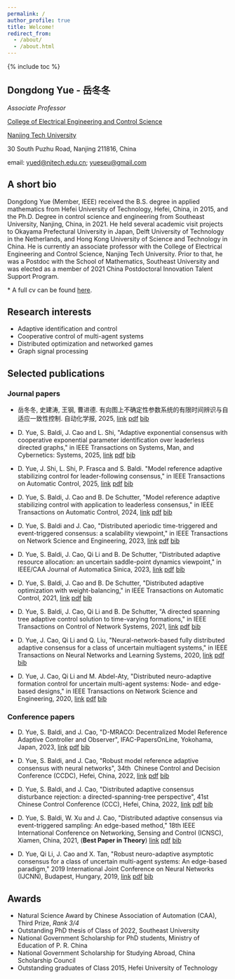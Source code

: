 ```yaml
---
permalink: /
author_profile: true
title: Welcome!
redirect_from: 
  - /about/
  - /about.html
---
```


{% include toc %}

## Dongdong Yue - 岳冬冬
*Associate Professor*

[College of Electrical Engineering and Control Science](https://eecs.njtech.edu.cn/) 

[Nanjing Tech University](https://en.njtech.edu.cn/)

30 South Puzhu Road, Nanjing 211816, China

email: <yued@njtech.edu.cn>; <yueseu@gmail.com>

## A short bio
Dongdong Yue (Member, IEEE) received the B.S. degree in applied mathematics from Hefei University of Technology, Hefei, China, in 2015, and the Ph.D. Degree in control science and engineering from Southeast University, Nanjing, China, in 2021. He held several academic visit projects to Okayama Prefectural University in Japan, Delft University of Technology in the Netherlands, and Hong Kong University of Science and Technology in China. He is currently an associate professor with the College of Electrical Engineering and Control Science, Nanjing Tech University. Prior to that, he was a Postdoc with the School of Mathematics, Southeast University and was elected as a member of 2021 China Postdoctoral Innovation Talent Support Program.

\* A full cv can be found [here](../files/cv_en.pdf).

## Research interests
- Adaptive identification and control
- Cooperative control of multi-agent systems
- Distributed optimization and networked games
- Graph signal processing

## Selected publications
### Journal papers
- 岳冬冬, 史建涛, 王钢, 曹进德. 有向图上不确定性参数系统的有限时间辨识与自适应一致性控制. 自动化学报, 2025, [link](https://www.aas.net.cn/cn/article/doi/10.16383/j.aas.c240382) [pdf](../files/J12.pdf) [bib](../files/J12bib.txt)

-  D. Yue, S. Baldi, J. Cao and L. Shi, "Adaptive exponential consensus with cooperative exponential parameter identification over leaderless directed graphs," in IEEE Transactions on Systems, Man, and Cybernetics: Systems, 2025, [link](https://ieeexplore.ieee.org/document/10819696) [pdf](../files/J11.pdf) [bib](../files/J11bib.txt)

- D. Yue, J. Shi, L. Shi, P. Frasca and S. Baldi. "Model reference adaptive stabilizing control for leader-following consensus," in IEEE Transactions on Automatic Control, 2025, [link](https://ieeexplore.ieee.org/document/10970026) [pdf](../files/J10-ea.pdf) [bib](../files/J10bib.txt)

- D. Yue, S. Baldi, J. Cao and B. De Schutter, "Model reference adaptive stabilizing control with application to leaderless consensus," in IEEE Transactions on Automatic Control, 2024, [link](https://ieeexplore.ieee.org/abstract/document/10246353) [pdf](../files/J9.pdf) [bib](../files/J9bib.txt)

- D. Yue, S. Baldi and J. Cao, "Distributed aperiodic time-triggered and event-triggered consensus: a scalability viewpoint," in IEEE Transactions on Network Science and Engineering, 2023, [link](https://ieeexplore.ieee.org/abstract/document/9976276) [pdf](../files/J8.pdf) [bib](../files/J8bib.txt)

- D. Yue, S. Baldi, J. Cao, Qi Li and B. De Schutter, "Distributed adaptive resource allocation: an uncertain saddle-point dynamics viewpoint," in IEEE/CAA Journal of Automatica Sinica, 2023, [link](https://ieeexplore.ieee.org/abstract/document/10302434) [pdf](../files/J7.pdf) [bib](../files/J7bib.txt)

- D. Yue, S. Baldi, J. Cao and B. De Schutter, "Distributed adaptive optimization with weight-balancing," in IEEE Transactions on Automatic Control, 2021, [link](https://ieeexplore.ieee.org/document/9399286) [pdf](../files/J6.pdf) [bib](../files/J6bib.txt)

- D. Yue, S. Baldi, J. Cao, Qi Li and B. De Schutter, "A directed spanning tree adaptive control solution to time-varying formations," in IEEE Transactions on Control of Network Systems, 2021, [link](https://ieeexplore.ieee.org/document/9317783) [pdf](../files/J5.pdf) [bib](../files/J5bib.txt)

- D. Yue, J. Cao, Qi Li and Q. Liu, "Neural-network-based fully distributed adaptive consensus for a class of uncertain multiagent systems," in IEEE Transactions on Neural Networks and Learning Systems, 2020, [link](https://ieeexplore.ieee.org/document/9151397) [pdf](../files/J4.pdf) [bib](../files/J4bib.txt)

- D. Yue, J. Cao, Qi Li and M. Abdel-Aty, "Distributed neuro-adaptive formation control for uncertain multi-agent systems: Node- and edge-based designs," in IEEE Transactions on Network Science and Engineering, 2020, [link](https://ieeexplore.ieee.org/document/9007519) [pdf](../files/J2.pdf) [bib](../files/J2bib.txt)

### Conference papers
- D. Yue, S. Baldi, and J. Cao, "D-MRACO: Decentralized Model Reference Adaptive Controller and Observer", IFAC-PapersOnLine, Yokohama, Japan, 2023, [link](https://www.sciencedirect.com/science/article/pii/S2405896323015057) [pdf](../files/C6.pdf) [bib](../files/C6bib.txt)

- D. Yue, S. Baldi, and J. Cao, "Robust model reference adaptive consensus with neural networks", 34th  Chinese Control and Decision Conference (CCDC), Hefei, China, 2022, [link](https://ieeexplore.ieee.org/document/10033441) [pdf](../files/C5.pdf) [bib](../files/C5bib.txt)

- D. Yue, S. Baldi, and J. Cao, "Distributed adaptive consensus disturbance rejection: a directed-spanning-tree perspective", 41st Chinese Control Conference (CCC), Hefei, China, 2022, [link](https://ieeexplore.ieee.org/document/9902382) [pdf](../files/C4.pdf) [bib](../files/C4bib.txt)

- D. Yue, S. Baldi, W. Xu and J. Cao, "Distributed adaptive consensus via event-triggered sampling: An edge-based method," 18th IEEE International Conference on Networking, Sensing and Control (ICNSC), Xiamen, China, 2021, (**Best Paper in Theory**) [link](https://ieeexplore.ieee.org/document/9702132) [pdf](../files/C3.pdf) [bib](../files/C3bib.txt)

- D. Yue, Qi Li, J. Cao and X. Tan, "Robust neuro-adaptive asymptotic consensus for a class of uncertain multi-agent systems: An edge-based paradigm," 2019 International Joint Conference on Neural Networks (IJCNN), Budapest, Hungary, 2019, [link](https://ieeexplore.ieee.org/document/8851918) [pdf](../files/C2.pdf) [bib](../files/C2bib.txt)

## Awards 
- Natural Science Award by Chinese Association of Automation (CAA), Third Prize, *Rank 3/4*
- Outstanding PhD thesis of Class of 2022, Southeast University
- National Government Scholarship for PhD students, Ministry of Education of P. R. China
- National Government Scholarship for Studying Abroad, China Scholarship Council
- Outstanding graduates of Class 2015, Hefei University of Technology
